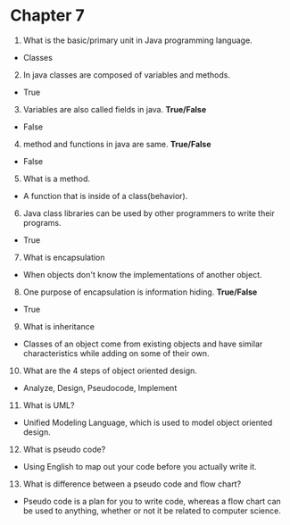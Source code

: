 # Chapter 7
1. What is the basic/primary unit in Java programming language.
 - Classes
2. In java classes are composed of variables and methods.
- True
3. Variables are also called fields in java. **True/False**
 - False
4. method and functions in java are same. **True/False**
 - False
5. What is a method.
 - A function that is inside of a class(behavior).
6. Java class libraries can be used by other programmers to write their programs.
 - True
7. What is encapsulation
 - When objects don't know the implementations of another object.
8. One purpose of encapsulation is information hiding. **True/False**
 - True
9. What is inheritance 
 - Classes of an object come from existing objects and have similar characteristics while adding on some of their own.
10. What are the 4 steps of object oriented design.
 - Analyze, Design, Pseudocode, Implement
11. What is UML? 
 - Unified Modeling Language, which is used to model object oriented design.
12. What is pseudo code?
 - Using English to map out your code before you actually write it.
13. What is difference between a pseudo code and flow chart?
 - Pseudo code is a plan for you to write code, whereas a flow chart can be used to anything, whether or not it be related to computer science.